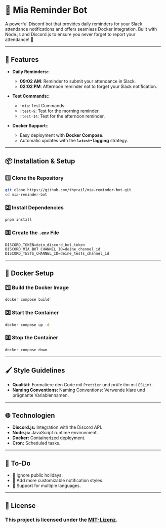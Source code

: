 # 🌟 Mia Reminder Bot

A powerful Discord bot that provides daily reminders for your Slack attendance notifications and offers seamless Docker integration. Built with Node.js and Discord.js to ensure you never forget to report your attendance! 🚀

---

## 📜 Features

- **Daily Reminders:**:
  - **09:02 AM**: Reminder to submit your attendance in Slack.
  - **02:02 PM**: Afternoon reminder not to forget your Slack notification.

- **Test Commands:**:
  - `!mia`: Test Commands:
  - `!test-9`: Test for the morning reminder.
  - `!test-14`: Test for the afternoon reminder.

- **Docker Support:**:
  - Easy deployment with **Docker Compose**.
  - Automatic updates with the **`latest`-Tagging** strategy.

---

## 📦 Installation & Setup

### 1️⃣ Clone the Repository

```bash
git clone https://github.com/thyrail/mia-reminder-bot.git
cd mia-reminder-bot
```

### 2️⃣ Install Dependencies
```bash
pnpm install
```

### 3️⃣ Create the `.env` File
```env
DISCORD_TOKEN=dein_discord_bot_token
DISCORD_MIA_BOT_CHANNEL_ID=deine_channel_id
DISCORD_TESTS_CHANNEL_ID=deine_tests_channel_id
```

---

## 🐳 **Docker Setup**

### 1️⃣ Build the Docker Image

```bash
docker compose build`
```

### 2️⃣ Start the Container

```bash
docker compose up -d
```
### 3️⃣ Stop the Container

```bash
docker compose down
```

---

## 🖌️ Style Guidelines

- **Qualität:** Formatiere den Code mit `Prettier` und prüfe ihn mit `ESLint`.
- **Naming Conventions:** Naming Conventions: Verwende klare und prägnante Variablennamen.

--- 

## 🌐 Technologien

- **Discord.js:** Integration with the Discord API.
- **Node.js:** JavaScript runtime environment.
- **Docker:** Containerized deployment.
- **Cron:** Scheduled tasks.

---

## 🧩 To-Do

- 🔲 Ignore public holidays.
- 🔲 Add more customizable notification styles.
- 🔲 Support for multiple languages.

---

## 📄 License

### This project is licensed under the [MIT-Lizenz](LICENSE).